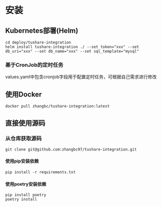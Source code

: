 # 安装

## Kubernetes部署(Helm)

    cd deploy/tushare-integration
    helm install tushare-integration ./ --set token="xxx" --set db_uri="xxx" --set db_name="xxx" --set sql_template="mysql"

### 基于CronJob的定时任务

values.yaml中包含cronjob字段用于配置定时任务，可根据自己需求进行修改

## 使用Docker

    docker pull zhangbc/tushare-integration:latest

## 直接使用源码

### 从仓库获取源码

    git clone git@github.com:zhangbc97/tushare-integration.git

#### 使用pip安装依赖

    pip install -r requirements.txt

#### 使用poetry安装依赖

    pip install poetry
    poetry install